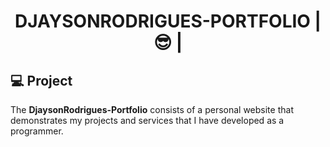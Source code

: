 <h1 align="center"> DJAYSONRODRIGUES-PORTFOLIO | 😎 | 
</h1>


## 💻 Project

The **DjaysonRodrigues-Portfolio** consists of a personal website that demonstrates my projects and services that I have developed as a programmer.

